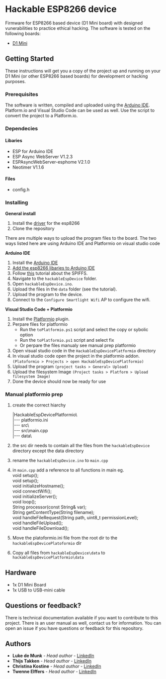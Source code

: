 # Hackable ESP8266 device
Firmware for ESP8266 based device (D1 Mini board) with designed vunerabilities to practice ethical hacking. The software is tested on the following boards:

* [D1 Mini](https://www.berrybase.de/en/dev.-boards/esp8266-esp32-d1-mini/)
## Getting Started

These instructions will get you a copy of the project up and running on your D1 Mini (or other ESP8266 based boards) for development or hacking purposes.

### Prerequisites

The software is written, compiled and uploaded using the [Arduino IDE](https://www.arduino.cc/en/software). Platform.io and Visual Studio Code can be used as well. Use the script to convert the project to a Platform.io.

### Dependecies


#### Libaries

- ESP for Arduino IDE
- ESP Async WebServer V1.2.3
- ESPAsyncWebServer-esphome V2.1.0
- Neotimer V1.1.6

#### Files
- config.h

### Installing

<b>General install</b>
1. Install the [driver](https://github.com/HobbyComponents/CH340-Drivers) for the esp8266
2. Clone the repository

There are multiple ways to upload the program files to the board. The two ways listed here are using Arduino IDE and Platformio on visual studio code

<b>Arduino IDE</b>

1. Install the [Arduino IDE](https://www.arduino.cc/en/software)
2. [Add the esp8266 libaries to Arduino IDE](https://www.nonscio.com/blog/installing-esp8266-libraries-to-the-arduino-ide)
3. Follow [this](https://randomnerdtutorials.com/install-esp8266-filesystem-uploader-arduino-ide) tutorial about the SPIFFS.
4. Navigate to the `hackableEspDevice` folder.
5. Open `hackableEspDevice.ino`.
6. Upload the files in the `data` folder (see the tutorial).
7. Upload the program to the device.
8. Connect to the `Configure Smartlight Wifi` AP to configure the wifi.

<b>Visual Studio Code + Platformio</b>
1. Install the [Platformio](https://platformio.org/install/ide?install=vscode) plugin.
2. Perpare files for platformio
   - Run the `toPlatformio.ps1` script and select the copy or sybolic option
   - Run the `toPlatformio.ps1` script and select fix
   - Or perpare the files manualy see manual prep platformio
3. Open visual studio code in the `HackableEspDevicePlatformio` directory
4. In visual studio code open the project in the platformio addon. `(Platoformio > Projects > open HackableEspDevicePlatformio)`
5. Upload the program `(project tasks > General> Upload)`
6. Upload the filesystem Image `(Project tasks > Platform > Upload filesystem Image)`
7.  Done the device should now be ready for use

### Manual platformio prep
1. create the correct hiarchy 

    |HackableEspDevicePlatformio\ \
    |--- platformio.ini \
    |--- src\ \
    |--- src\main.cpp\
    |--- data\ 

1. the src dir needs to contain all the files from the `hackableEspDevice` directory except the data directory
2. rename the `hackableEspDevice.ino` to `main.cpp`
3. in `main.cpp` add a reference to all functions in main eg.\
void setup();\
void setup();\
void initializeHostname();\
void connectWifi();\
void initializeServer();\
void loop();\
String processor(const String& var);\
String getContentType(String filename);\
void handleFileRequest(String path, uint8_t permissionLevel);\
void handleFileUpload();\
void handleFileDownload();
4. Move the platoformio.ini file from the root dir to the `hackableEspDevicePlatoformio` dir
5. Copy all files from `hackableEspDevice\data` to `hackableEspDevicePlatformio\data`

## Hardware

* 1x D1 Mini Board
* 1x USB to USB-mini cable

## Questions or feedback?

There is technical documentation available if you want to contribute to this project. There is an user manual as well, contact us for information. You can open an issue if you have questions or feedback for this repository.

## Authors

* **Luke de Munk** - *Head author* - [LinkedIn](https://www.linkedin.com/in/luke-de-munk/)
* **Thijs Takken** - *Head author* - [LinkedIn](https://www.linkedin.com/in/)
* **Christina Kostine** - *Head author* - [LinkedIn](https://www.linkedin.com/in/)
* **Twenne Elffers** - *Head author* - [LinkedIn](https://www.linkedin.com/in/)

<!-- ## License

This project is licensed under the MIT License - see the [LICENSE.md](LICENSE.md) file for details -->
